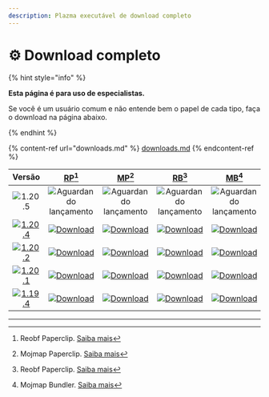 ```yaml
---
description: Plazma executável de download completo
---
```


# ⚙️ Download completo

{% hint style="info" %}

**Esta página é para uso de especialistas.**

Se você é um usuário comum e não entende bem o papel de cada tipo,
faça o download na página abaixo.

{% endhint %}

{% content-ref url="downloads.md" %}
[downloads.md](downloads.md)
{% endcontent-ref %}

[wtr]: https://badge.plazmamc.org/0/릴리스%20대기중

|                                       Versão                                      |                            [RP](#user-content-fn-1)[^1]                            |                            [MP](#user-content-fn-2)[^2]                            |                            [RB](#user-content-fn-3)[^3]                            |                            [MB](#user-content-fn-4)[^4]                            |
| :-------------------------------------------------------------------------------: | :--------------------------------------------------------------------------------: | :--------------------------------------------------------------------------------: | :--------------------------------------------------------------------------------: | :--------------------------------------------------------------------------------: |
|                   ![1.20.5](https://badge.plazmamc.org/0/1.20.5)                  |                            ![Aguardando lançamento][wtr]                           |                            ![Aguardando lançamento][wtr]                           |                            ![Aguardando lançamento][wtr]                           |                            ![Aguardando lançamento][wtr]                           |
| [![1.20.4](https://badge.plazmamc.org/2/1.20.4)](https://git.plazmamc.org/1.20.4) | [![Download](https://badge.plazmamc.org/1/다운로드)](https://dl.plazmamc.org/1.20.4/0) | [![Download](https://badge.plazmamc.org/1/다운로드)](https://dl.plazmamc.org/1.20.4/1) | [![Download](https://badge.plazmamc.org/1/다운로드)](https://dl.plazmamc.org/1.20.4/2) | [![Download](https://badge.plazmamc.org/1/다운로드)](https://dl.plazmamc.org/1.20.4/3) |
| [![1.20.2](https://badge.plazmamc.org/6/1.20.2)](https://git.plazmamc.org/1.20.2) | [![Download](https://badge.plazmamc.org/1/다운로드)](https://dl.plazmamc.org/1.20.2/0) | [![Download](https://badge.plazmamc.org/1/다운로드)](https://dl.plazmamc.org/1.20.2/1) | [![Download](https://badge.plazmamc.org/1/다운로드)](https://dl.plazmamc.org/1.20.2/2) | [![Download](https://badge.plazmamc.org/1/다운로드)](https://dl.plazmamc.org/1.20.2/3) |
| [![1.20.1](https://badge.plazmamc.org/4/1.20.1)](https://git.plazmamc.org/1.20.1) | [![Download](https://badge.plazmamc.org/1/다운로드)](https://dl.plazmamc.org/1.20.1/0) | [![Download](https://badge.plazmamc.org/1/다운로드)](https://dl.plazmamc.org/1.20.1/1) | [![Download](https://badge.plazmamc.org/1/다운로드)](https://dl.plazmamc.org/1.20.1/2) | [![Download](https://badge.plazmamc.org/1/다운로드)](https://dl.plazmamc.org/1.20.1/3) |
| [![1.19.4](https://badge.plazmamc.org/4/1.19.4)](https://git.plazmamc.org/1.19.4) | [![Download](https://badge.plazmamc.org/1/다운로드)](https://dl.plazmamc.org/1.19.4/0) | [![Download](https://badge.plazmamc.org/1/다운로드)](https://dl.plazmamc.org/1.19.4/1) | [![Download](https://badge.plazmamc.org/1/다운로드)](https://dl.plazmamc.org/1.19.4/2) | [![Download](https://badge.plazmamc.org/1/다운로드)](https://dl.plazmamc.org/1.19.4/3) |

***

[^1]: Reobf Paperclip. [Saiba mais](../administration/getting-started#id-2)

[^2]: Mojmap Paperclip. [Saiba mais](../administration/getting-started#id-2)

[^3]: Reobf Paperclip. [Saiba mais](../administration/getting-started#id-2)

[^4]: Mojmap Bundler. [Saiba mais](../administration/getting-started#id-2)
